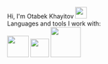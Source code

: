 Hi, I'm Otabek Khayitov <img src="https://i.giphy.com/media/hvRJCLFzcasrR4ia7z/giphy.webp" width="27px">
<br/>
Languages and tools I work with: 
<br/>
<code><img src="https://icon-library.com/images/html5-icon/html5-icon-13.jpg" width="50px"></code>
<code><img src="https://upload.wikimedia.org/wikipedia/commons/thumb/6/62/CSS3_logo.svg/768px-CSS3_logo.svg.png?20210705212817" width="43px"></code>
<code><img src="https://cdn.worldvectorlogo.com/logos/javascript-1.svg" width="70px"></code>




